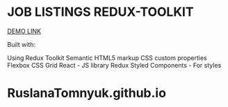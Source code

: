 # JOB LISTINGS REDUX-TOOLKIT

   [DEMO LINK](https://ruslanatomnyuk.github.io/RuslanaTomnyuk.github.io.redux_jobs_listings/)

Built with:

Using Redux Toolkit
Semantic HTML5 markup
CSS custom properties
Flexbox
CSS Grid
React - JS library
Redux
Styled Components - For styles
# RuslanaTomnyuk.github.io
